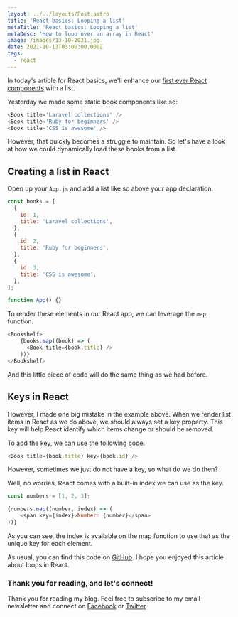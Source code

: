 ```yaml
---
layout: ../../layouts/Post.astro
title: 'React basics: Looping a list'
metaTitle: 'React basics: Looping a list'
metaDesc: 'How to loop over an array in React'
image: /images/13-10-2021.jpg
date: 2021-10-13T03:00:00.000Z
tags:
  - react
---
```

In today's article for React basics, we'll enhance our [first ever React components](https://daily-dev-tips.com/posts/react-basics-creating-our-first-react-app/) with a list.

Yesterday we made some static book components like so:

```js
<Book title='Laravel collections' />
<Book title='Ruby for beginners' />
<Book title='CSS is awesome' />
```

However, that quickly becomes a struggle to maintain. So let's have a look at how we could dynamically load these books from a list.

## Creating a list in React

Open up your `App.js` and add a list like so above your app declaration.

```js
const books = [
  {
    id: 1,
    title: 'Laravel collections',
  },
  {
    id: 2,
    title: 'Ruby for beginners',
  },
  {
    id: 3,
    title: 'CSS is awesome',
  },
];

function App() {}
```

To render these elements in our React app, we can leverage the `map` function.

```js
<Bookshelf>
	{books.map((book) => (
	  <Book title={book.title} />
	))}
</Bookshelf>
```

And this little piece of code will do the same thing as we had before.

## Keys in React

However, I made one big mistake in the example above.
When we render list items in React as we do above, we should always set a key property.
This key will help React identify which items change or should be removed.

To add the key, we can use the following code.

```js
<Book title={book.title} key={book.id} />
```

However, sometimes we just do not have a key, so what do we do then?

Well, no worries, React comes with a built-in index we can use as the key.

```js
const numbers = [1, 2, 3];

{numbers.map((number, index) => (
	<span key={index}>Number: {number}</span>
))}
```

As you can see, the index is available on the map function to use that as the unique key for each element.

As usual, you can find this code on [GitHub](https://github.com/rebelchris/react-basics/tree/list).
I hope you enjoyed this article about loops in React.

### Thank you for reading, and let's connect!

Thank you for reading my blog. Feel free to subscribe to my email newsletter and connect on [Facebook](https://www.facebook.com/DailyDevTipsBlog) or [Twitter](https://twitter.com/DailyDevTips1)
